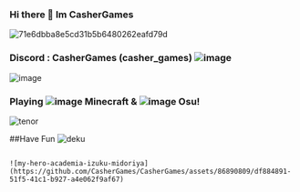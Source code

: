 ### Hi there 👋 Im CasherGames

![71e6dbba8e5cd31b5b6480262eafd79d](https://github.com/CasherGames/CasherGames/assets/86890809/a99956dd-8b26-4cf8-9ad7-99a490381f66)

### Discord : CasherGames (casher_games) ![image](https://github.com/CasherGames/CasherGames/assets/86890809/4af8c722-b93e-4e44-853e-1f8097ddad0b)
 ![image](https://github.com/CasherGames/CasherGames/assets/86890809/d9ef4291-1b10-43b9-94be-7bde20c66fae)


### Playing ![image](https://github.com/CasherGames/CasherGames/assets/86890809/056dc334-db86-44fb-8721-1b235e579dc4) Minecraft & ![image](https://github.com/CasherGames/CasherGames/assets/86890809/71523db1-6786-429a-85c1-e032e63c004e) Osu! 
 
![tenor](https://github.com/CasherGames/CasherGames/assets/86890809/a13151e5-6d95-4a23-9205-e729fb073657)


##Have Fun                                                                                                                 ![deku](https://github.com/CasherGames/CasherGames/assets/86890809/c618f877-63a8-448c-a6e9-a038d1d8586b)




                                                                                                                 ![my-hero-academia-izuku-midoriya](https://github.com/CasherGames/CasherGames/assets/86890809/df884891-51f5-41c1-b927-a4e062f9af67)

